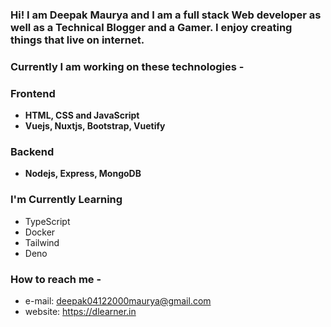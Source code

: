 <!-- ![](https://avatars.githubusercontent.com/u/71115138?v=4) -->
<!-- <img src="https://avatars.githubusercontent.com/u/71115138?v=4" height=200 width = 200></img> -->


### Hi! I am **Deepak Maurya** and I am a **full stack Web developer** as well as a **Technical Blogger** and a **Gamer**. I enjoy creating things that live on internet.
<!-- ![GitHub Stats](https://github-readme-stats.vercel.app/api?username=deepak04122000&theme=radical) -->

### Currently I am working on these technologies -
### Frontend
- **HTML, CSS and JavaScript**
- **Vuejs, Nuxtjs, Bootstrap, Vuetify**

### Backend
- **Nodejs, Express, MongoDB**

### I'm Currently Learning

- TypeScript
- Docker
- Tailwind
- Deno


### How to reach me -

- e-mail: deepak04122000maurya@gmail.com 
- website: https://dlearner.in
